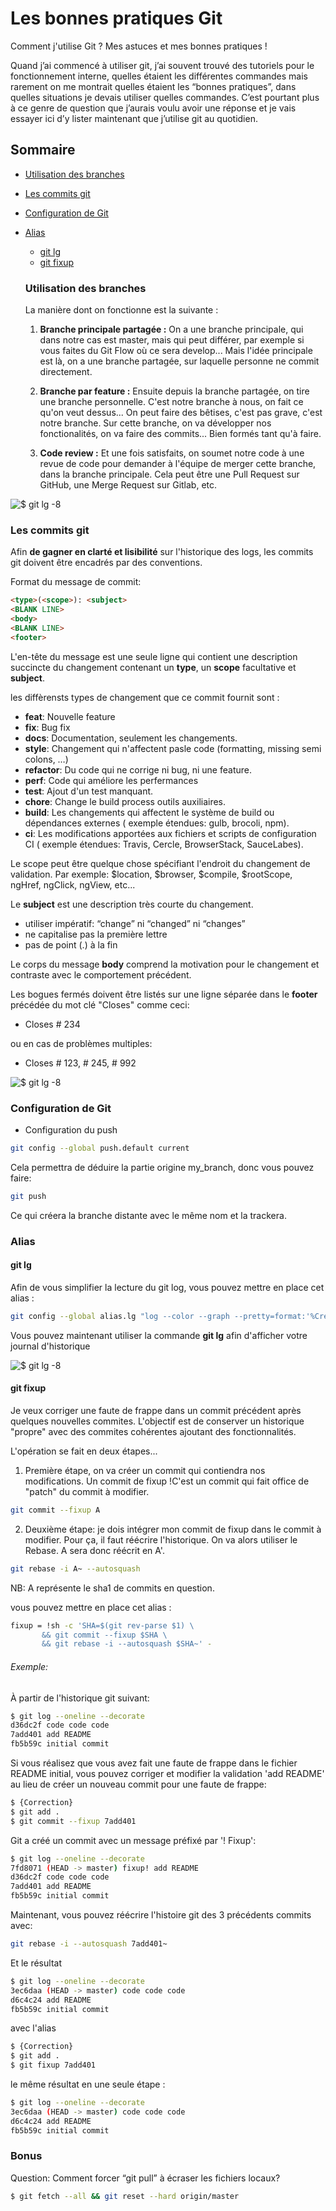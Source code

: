 # Les bonnes pratiques Git
Comment j'utilise Git ? Mes astuces et mes bonnes pratiques !


Quand j’ai commencé à utiliser git, j’ai souvent trouvé des tutoriels pour le fonctionnement interne,
quelles étaient les différentes commandes mais rarement on me montrait quelles étaient les “bonnes pratiques”,
dans quelles situations je devais utiliser quelles commandes. C’est pourtant plus à ce genre de question
que j’aurais voulu avoir une réponse et je vais essayer ici d’y lister maintenant que j’utilise git au quotidien.

## Sommaire
* [Utilisation des branches](https://github.com/Raouf25/Git-sheet#utilisation-des-branches)
* [Les commits git](https://github.com/Raouf25/Git-sheet#les-commits-git)
* [Configuration de Git](https://github.com/Raouf25/Git-sheet#alias)
* [Alias](https://github.com/Raouf25/Git-sheet#alias)
  * [git lg](https://github.com/Raouf25/Git-sheet#git-lg)
  * [git fixup](https://github.com/Raouf25/Git-sheet#git-fixup)


  ### Utilisation des branches
  La manière dont on fonctionne est la suivante :

  1. **Branche principale partagée :**
  On a une branche principale, qui dans notre cas est master, mais qui peut différer, par exemple si vous faites du Git Flow où ce sera develop...
  Mais l'idée principale est là, on a une branche partagée, sur laquelle personne ne commit directement.

  2. **Branche par feature :**
  Ensuite depuis la branche partagée, on tire une branche personnelle. C'est notre branche à nous, on fait ce qu'on veut dessus... On peut faire des bêtises, c'est pas grave, c'est notre branche.
  Sur cette branche, on va développer nos fonctionalités, on va faire des commits... Bien formés tant qu'à faire.

  3. **Code review :**
  Et une fois satisfaits, on soumet notre code à une revue de code pour demander à l'équipe de merger cette branche, dans la branche principale. Cela peut être une Pull Request sur GitHub, une Merge Request sur Gitlab, etc.

![$ git lg -8](./src/ppp.png)
### Les commits git
Afin **de gagner en clarté et lisibilité** sur l'historique des logs, les commits git doivent être encadrés par des conventions.

Format du message de commit:
```html
<type>(<scope>): <subject>
<BLANK LINE>
<body>
<BLANK LINE>
<footer>
```

L'en-tête du message est une seule ligne qui contient une description succincte du changement contenant un **type**, un **scope** facultative et **subject**.

les diffèrensts types de changement que ce commit fournit sont :
* **feat**: Nouvelle feature
* **fix**: Bug fix
* **docs**: Documentation, seulement les changements.
* **style**: Changement qui n'affectent pasle code (formatting, missing semi colons, …)
* **refactor**: Du code qui ne corrige ni bug, ni une feature.
* **perf**: Code qui améliore les perfermances
* **test**: Ajout d'un test manquant.
* **chore**: Change le build process outils auxiliaires.
* **build**: Les changements qui affectent le système de build ou dépendances externes ( exemple étendues: gulb, brocoli, npm).
* **ci**: Les modifications apportées aux fichiers et scripts de configuration CI ( exemple étendues: Travis, Cercle, BrowserStack, SauceLabes).


Le scope peut être quelque chose spécifiant l'endroit du changement de validation. Par exemple: $location, $browser, $compile, $rootScope, ngHref, ngClick, ngView, etc...

Le **subject** est une description très courte du changement.
* utiliser impératif: “change” ni “changed” ni “changes”
* ne capitalise pas la première lettre
* pas de point (.) à la fin

Le corps du message **body** comprend la motivation pour le changement et contraste avec le comportement précédent.


Les bogues fermés doivent être listés sur une ligne séparée dans le **footer** précédée du mot clé "Closes" comme ceci:

* Closes # 234

ou en cas de problèmes multiples:

* Closes # 123, # 245, # 992

![$ git lg -8](./src/commit.png)

### Configuration de Git
* Configuration du push
```bash
git config --global push.default current
```
Cela permettra de déduire la partie origine my_branch, donc vous pouvez faire:
```bash
git push
```
Ce qui créera la branche distante avec le même nom et la trackera.

### Alias
#### git lg
Afin de vous simplifier la lecture du git log, vous pouvez mettre en place cet alias :

```sh
git config --global alias.lg "log --color --graph --pretty=format:'%Cred%h%Creset -%C(yellow)%d%Creset %s %Cgreen(%cr) %C(bold blue)<%an>%Creset' --abbrev-commit"
```

Vous pouvez maintenant utiliser la commande **git lg** afin d'afficher votre journal d'historique

![$ git lg -8](./src/alias-lg.png)

#### git fixup
Je veux corriger une faute de frappe dans un commit précédent après quelques nouvelles commites. L'objectif est de conserver un historique "propre" avec des commites cohérentes ajoutant des fonctionnalités.


L'opération se fait en deux étapes...
1. Première étape, on va créer un commit qui contiendra nos modifications. Un commit de fixup !C'est un commit qui fait office de "patch" du commit à modifier.
```sh
git commit --fixup A
```

2. Deuxième étape: je dois intégrer mon commit de fixup dans le commit à modifier. Pour ça, il faut réécrire l'historique.
On va alors utiliser le Rebase.
A sera donc réécrit en A'.
```sh
git rebase -i A~ --autosquash
```
NB: A représente le sha1 de commits en question.


vous pouvez mettre en place cet alias :
```sh
fixup = !sh -c 'SHA=$(git rev-parse $1) \
       && git commit --fixup $SHA \
       && git rebase -i --autosquash $SHA~' -
```

###### Exemple:
À partir de l'historique git suivant:
```sh
$ git log --oneline --decorate
d36dc2f code code code
7add401 add README
fb5b59c initial commit
```
Si vous réalisez que vous avez fait une faute de frappe dans le fichier README initial, vous pouvez corriger et modifier la validation 'add README' au lieu de créer un nouveau commit pour une faute de frappe:
```sh
$ {Correction}
$ git add .
$ git commit --fixup 7add401
```
Git a créé un commit avec un message préfixé par '! Fixup':
```sh
$ git log --oneline --decorate
7fd8071 (HEAD -> master) fixup! add README
d36dc2f code code code
7add401 add README
fb5b59c initial commit
```
Maintenant, vous pouvez réécrire l'histoire git des 3 précédents commits avec:
```sh
git rebase -i --autosquash 7add401~
```
Et le résultat
```sh
$ git log --oneline --decorate
3ec6daa (HEAD -> master) code code code
d6c4c24 add README
fb5b59c initial commit
```



avec l'alias
```sh
$ {Correction}
$ git add .
$ git fixup 7add401
```
le même résultat en une seule étape :
```sh
$ git log --oneline --decorate
3ec6daa (HEAD -> master) code code code
d6c4c24 add README
fb5b59c initial commit
```

### Bonus
Question: Comment forcer “git pull” à écraser les fichiers locaux?
```sh
$ git fetch --all && git reset --hard origin/master
 ```
